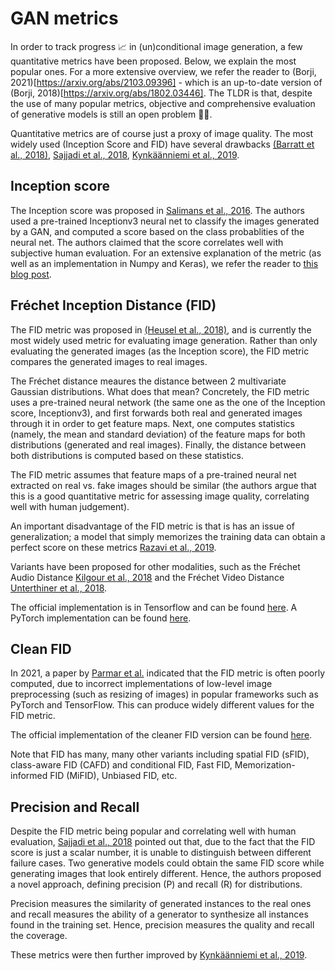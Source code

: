 # GAN metrics

In order to track progress 📈 in (un)conditional image generation, a few quantitative metrics have been proposed. Below, we explain the most popular ones. For a more extensive overview, we refer the reader to (Borji, 2021)[https://arxiv.org/abs/2103.09396] - which is an up-to-date version of (Borji, 2018)[https://arxiv.org/abs/1802.03446]. The TLDR is that, despite the use of many popular metrics, objective and comprehensive evaluation of generative models is still an open problem 🤷‍♂️.

Quantitative metrics are of course just a proxy of image quality. The most widely used (Inception Score and FID) have several drawbacks [(Barratt et al., 2018)](https://arxiv.org/abs/1801.01973), [Sajjadi et al., 2018](https://arxiv.org/abs/1806.00035), [Kynkäänniemi et al., 2019](https://arxiv.org/abs/1904.06991).

## Inception score

The Inception score was proposed in [Salimans et al., 2016](https://arxiv.org/abs/1606.03498). The authors used a pre-trained Inceptionv3 neural net to classify the images generated by a GAN, and computed a score based on the class probablities of the neural net. The authors claimed that the score correlates well with subjective human evaluation. For an extensive explanation of the metric (as well as an implementation in Numpy and Keras), we refer the reader to [this blog post](https://machinelearningmastery.com/how-to-implement-the-inception-score-from-scratch-for-evaluating-generated-images/#:~:text=The%20Inception%20Score%2C%20or%20IS%20for%20short%2C%20is%20an%20objective,Improved%20Techniques%20for%20Training%20GANs.%E2%80%9D).

## Fréchet Inception Distance (FID)

The FID metric was proposed in [(Heusel et al., 2018)](https://arxiv.org/abs/1706.08500), and is currently the most widely used metric for evaluating image generation. Rather than only evaluating the generated images (as the Inception score), the FID metric compares the generated images to real images.

The Fréchet distance meaures the distance between 2 multivariate Gaussian distributions. What does that mean? Concretely, the FID metric uses a pre-trained neural network (the same one as the one of the Inception score, Inceptionv3), and first forwards both real and generated images through it in order to get feature maps. Next, one computes statistics (namely, the mean and standard deviation) of the feature maps for both distributions (generated and real images). Finally, the distance between both distributions is computed based on these statistics.

The FID metric assumes that feature maps of a pre-trained neural net extracted on real vs. fake images should be similar (the authors argue that this is a good quantitative metric for assessing image quality, correlating well with human judgement). 

An important disadvantage of the FID metric is that is has an issue of generalization; a model that simply memorizes the training data can obtain a perfect score on these metrics [Razavi et al., 2019](https://arxiv.org/abs/1906.00446).

Variants have been proposed for other modalities, such as the Fréchet Audio Distance [Kilgour et al., 2018](https://arxiv.org/abs/1812.08466) and the Fréchet Video Distance [Unterthiner et al., 2018](https://arxiv.org/abs/1812.01717). 

The official implementation is in Tensorflow and can be found [here](https://github.com/bioinf-jku/TTUR). A PyTorch implementation can be found [here](https://github.com/mseitzer/pytorch-fid).

## Clean FID

In 2021, a paper by [Parmar et al.](https://arxiv.org/abs/2104.11222) indicated that the FID metric is often poorly computed, due to incorrect implementations of low-level image preprocessing (such as resizing of images) in popular frameworks such as PyTorch and TensorFlow. This can produce widely different values for the FID metric.

The official implementation of the cleaner FID version can be found [here](https://github.com/GaParmar/clean-fid).

Note that FID has many, many other variants including spatial FID (sFID), class-aware FID (CAFD) and conditional FID, Fast FID, Memorization-informed FID (MiFID), Unbiased FID, etc.

## Precision and Recall

Despite the FID metric being popular and correlating well with human evaluation, [Sajjadi et al., 2018](https://arxiv.org/abs/1806.00035) pointed out that, due to the fact that the FID score is just a scalar number, it is unable to distinguish between different failure cases. Two generative models could obtain the same FID score while generating images that look entirely different. Hence, the authors proposed a novel approach, defining precision (P) and recall (R) for distributions.

Precision measures the similarity of generated instances to the real ones and recall measures the ability of a generator to synthesize all instances found in the training set. Hence, precision measures the quality and recall the coverage.

These metrics were then further improved by [Kynkäänniemi et al., 2019](https://arxiv.org/abs/1904.06991).